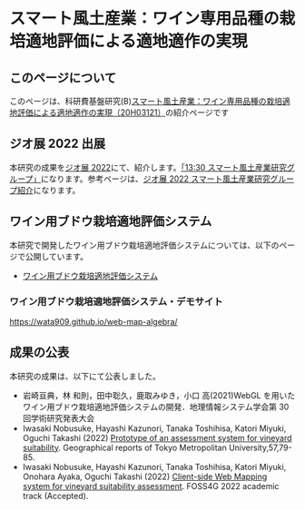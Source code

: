 # スマート風土産業：ワイン専用品種の栽培適地評価による適地適作の実現

## このページについて

このページは、科研費基盤研究(B)[スマート風土産業：ワイン専用品種の栽培適地評価による適地適作の実現（20H03121）](https://kaken.nii.ac.jp/ja/grant/KAKENHI-PROJECT-20H03121/)の紹介ページです

## ジオ展 2022 出展

本研究の成果を[ジオ展 2022](https://www.geoten.org/2022/)にて、紹介します。[「13:30 スマート風土産業研究グループ」](https://www.geoten.org/2022/presen)になります。参考ページは、[ジオ展 2022 スマート風土産業研究グループ紹介](https://github.com/wata909/web-map-algebra/blob/main/geoten2022.md)になります。

## ワイン用ブドウ栽培適地評価システム

本研究で開発したワイン用ブドウ栽培適地評価システムについては、以下のページで公開しています。

- [ワイン用ブドウ栽培適地評価システム](https://github.com/wata909/web-map-algebra/tree/main/docs)

### ワイン用ブドウ栽培適地評価システム・デモサイト

https://wata909.github.io/web-map-algebra/

## 成果の公表

本研究の成果は、以下にて公表しました。

- 岩崎亘典，林 和則，田中聡久，鹿取みゆき，小口 高(2021)WebGL を用いたワイン用ブドウ栽培適地評価システムの開発．地理情報システム学会第 30 回学術研究発表大会
- Iwasaki Nobusuke, Hayashi Kazunori, Tanaka Toshihisa, Katori Miyuki, Oguchi Takashi (2022) [Prototype of an assessment system for vineyard suitability](https://tokyo-metro-u.repo.nii.ac.jp/?action=pages_view_main&active_action=repository_view_main_item_detail&item_id=9443&item_no=1&page_id=30&block_id=164). Geographical reports of Tokyo Metropolitan University,57,79-85.
- Iwasaki Nobusuke, Hayashi Kazunori, Tanaka Toshihisa, Katori Miyuki, Onohara Ayaka, Oguchi Takashi (2022) [Client-side Web Mapping system for vineyard suitability assessment](https://talks.osgeo.org/foss4g-2022-academic-track/talk/review/KZSRRV8ZS7PJZUZRDWMBY39XHALYP8M9). FOSS4G 2022 academic track (Accepted).
